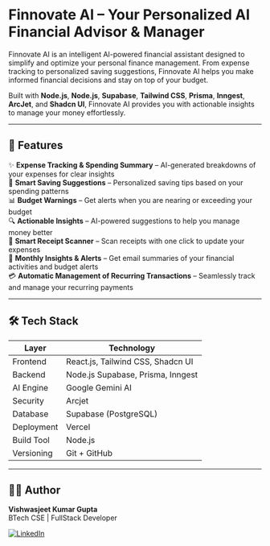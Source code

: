 # Finnovate AI – Your Personalized AI Financial Advisor & Manager


Finnovate AI is an intelligent AI-powered financial assistant designed to simplify and optimize your personal finance management. From expense tracking to personalized saving suggestions, Finnovate AI helps you make informed financial decisions and stay on top of your budget.


Built with **Node.js**, **Node.js**, **Supabase**, **Tailwind CSS**, **Prisma**, **Inngest**, **ArcJet**, and **Shadcn UI**, Finnovate AI provides you with actionable insights to manage your money effortlessly.


---


## 🚀 Features


✨ **Expense Tracking & Spending Summary** – AI-generated breakdowns of your expenses for clear insights  
💸 **Smart Saving Suggestions** – Personalized saving tips based on your spending patterns  
📊 **Budget Warnings** – Get alerts when you are nearing or exceeding your budget  
🔍 **Actionable Insights** – AI-powered suggestions to help you manage money better  
📸 **Smart Receipt Scanner** – Scan receipts with one click to update your expenses  
📧 **Monthly Insights & Alerts** – Get email summaries of your financial activities and budget alerts  
💳 **Automatic Management of Recurring Transactions** – Seamlessly track and manage your recurring payments


---


## 🛠️ Tech Stack


| Layer       | Technology                          |
|-------------|-------------------------------------|
| Frontend    | React.js, Tailwind CSS, Shadcn UI   |
| Backend     | Node.js Supabase, Prisma, Inngest   |
| AI Engine   | Google Gemini AI                    |
| Security    | Arcjet                              |
| Database    | Supabase (PostgreSQL)               |
| Deployment  | Vercel                              |
| Build Tool  | Node.js                             |
| Versioning  | Git + GitHub                        |



---

## 👨‍💻 Author


**Vishwasjeet Kumar Gupta**  
BTech CSE | FullStack Developer  


[![LinkedIn](https://img.shields.io/badge/LinkedIn-Connect-blue?style=for-the-badge&logo=linkedin)](https://www.linkedin.com/in/vishwasjeet-kumar-gupta-62814018a/)
